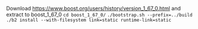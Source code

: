 Download https://www.boost.org/users/history/version_1_67_0.html and extract to boost_1_67_0
`cd boost_1_67_0/`
`./bootstrap.sh --prefix=../build`
`./b2 install --with-filesystem link=static runtime-link=static`
